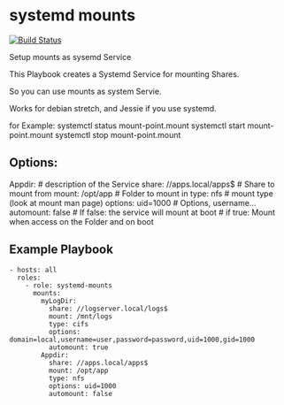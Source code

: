 systemd mounts
==============
[![Build Status](https://travis-ci.org/ypsman/ansible-systemd-mounts.svg?branch=master)](https://travis-ci.org/ypsman/ansible-systemd-mounts)

Setup mounts as sysemd Service

This Playbook creates a Systemd Service for mounting Shares.

So you can use mounts as system Servie.

Works for debian stretch, and Jessie if you use systemd.

for Example:
  systemctl status mount-point.mount
  systemctl start mount-point.mount
  systemctl stop mount-point.mount


Options:
--------

  Appdir:                             # description of the Service
    share: //apps.local/apps$         # Share to mount from
    mount: /opt/app                   # Folder to mount in
    type: nfs                         # mount type (look at mount man page)
    options: uid=1000                 # Options, username...
    automount: false                  # If false: the service will mount at boot
                                      # if true: Mount when access on the Folder and on boot


Example Playbook
----------------

    - hosts: all
      roles:
        - role: systemd-mounts
          mounts:
            myLogDir:
              share: //logserver.local/logs$
              mount: /mnt/logs
              type: cifs
              options: domain=local,username=user,password=password,uid=1000,gid=1000
              automount: true
            Appdir:
              share: //apps.local/apps$
              mount: /opt/app
              type: nfs
              options: uid=1000
              automount: false
